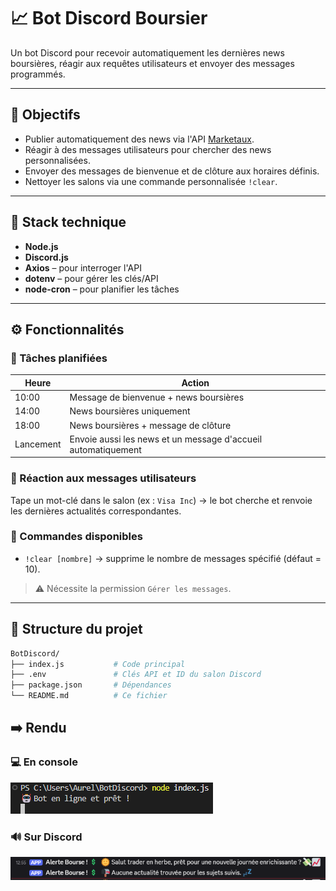 # 📈 Bot Discord Boursier

Un bot Discord pour recevoir automatiquement les dernières news boursières, réagir aux requêtes utilisateurs et envoyer des messages programmés.

---

## 🎯 Objectifs

- Publier automatiquement des news via l'API [Marketaux](https://www.marketaux.com/).
- Réagir à des messages utilisateurs pour chercher des news personnalisées.
- Envoyer des messages de bienvenue et de clôture aux horaires définis.
- Nettoyer les salons via une commande personnalisée `!clear`.

---

## 🧱 Stack technique

- **Node.js**
- **Discord.js**
- **Axios** – pour interroger l'API
- **dotenv** – pour gérer les clés/API
- **node-cron** – pour planifier les tâches

---

## ⚙️ Fonctionnalités

### 🔁 Tâches planifiées

| Heure  | Action                                                            |
|--------|-------------------------------------------------------------------|
| 10:00  | Message de bienvenue + news boursières                           |
| 14:00  | News boursières uniquement                                       |
| 18:00  | News boursières + message de clôture                             |
| Lancement | Envoie aussi les news et un message d'accueil automatiquement |

### 🧠 Réaction aux messages utilisateurs

Tape un mot-clé dans le salon (ex : `Visa Inc`) → le bot cherche et renvoie les dernières actualités correspondantes.

### 💬 Commandes disponibles

- `!clear [nombre]` → supprime le nombre de messages spécifié (défaut = 10).
> ⚠️ Nécessite la permission `Gérer les messages`.

---

## 📄 Structure du projet

```bash
BotDiscord/
├── index.js           # Code principal
├── .env               # Clés API et ID du salon Discord
├── package.json       # Dépendances
└── README.md          # Ce fichier

```

## ➡️ Rendu

### 💻 En console

![Console](./images/Console.png)

### 🔊 Sur Discord

![Discord](./images/Discord.png)


